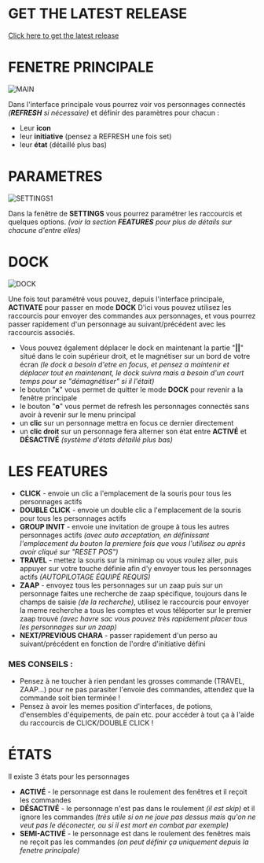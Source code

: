 # GET THE LATEST RELEASE

[Click here to get the latest release](https://github.com/TheGWOO/DofusMulti/releases/latest)

# FENETRE PRINCIPALE

![MAIN](https://github.com/user-attachments/assets/65f98cd6-c596-41d6-9920-1640c1261ca3)

Dans l'interface principale vous pourrez voir vos personnages connectés *(**REFRESH** si nécessaire)* et définir des paramètres pour chacun :

  - Leur **icon**
  - leur **initiative** (pensez a REFRESH une fois set)
  - leur **état** (détaillé plus bas)

# PARAMETRES

![SETTINGS1](https://github.com/user-attachments/assets/cadc72b5-b45c-4554-bc60-3b2f89c6276f)

Dans la fenêtre de **SETTINGS** vous pourrez paramétrer les raccourcis et quelques options. *(voir la section **FEATURES** pour plus de détails sur chacune d'entre elles)*

# DOCK

![DOCK](https://github.com/user-attachments/assets/714b2104-63bc-4cd4-ad5f-73e244522ddf)

Une fois tout paramétré vous pouvez, depuis l'interface principale, **ACTIVATE** pour passer en mode **DOCK**
D'ici vous pouvez utilisez les raccourcis pour envoyer des commandes aux personnages, et vous pourrez passer rapidement d'un personnage au suivant/précédent avec les raccourcis associés.

  - Vous pouvez également déplacer le dock en maintenant la partie "**||**" situé dans le coin supérieur droit, et le magnétiser sur un bord de votre écran *(le dock a besoin d'etre en focus, et pensez a maintenir et déplacer tout en maintenant, le dock suivra mais a besoin d'un court temps pour se "démagnétiser" si il l'était)*
  - le bouton "**x**" vous permet de quitter le mode **DOCK** pour revenir a la fenêtre principale
  - le bouton "**o**" vous permet de refresh les personnages connectés sans avoir à revenir sur le menu principal
  - un **clic** sur un personnage mettra en focus ce dernier directement
  - un **clic droit** sur un personnage fera alterner son état entre **ACTIVÉ** et **DÉSACTIVÉ** *(système d'états détaillé plus bas)*

# LES FEATURES

  - **CLICK** - envoie un clic a l'emplacement de la souris pour tous les personnages actifs
  - **DOUBLE CLICK** - envoie un double clic a l'emplacement de la souris pour tous les personnages actifs
  - **GROUP INVIT** - envoie une invitation de groupe à tous les autres personnages actifs *(avec auto acceptation, en définissant l'emplacement du bouton la premiere fois que vous l'utilisez ou après avoir cliqué sur "RESET POS")*
  - **TRAVEL** - mettez la souris sur la minimap ou vous voulez aller, puis appuyer sur votre touche définie afin d'y envoyer tous les personnages actifs *(AUTOPILOTAGE ÉQUIPÉ REQUIS)*
  - **ZAAP** - envoyez tous les personnages sur un zaap puis sur un personnage faites une recherche de zaap spécifique, toujours dans le champs de saisie *(de la recherche)*, utilisez le raccourcis pour envoyer la meme recherche a tous les comptes et vous téléporter sur le premier zaap trouvé *(avec havre sac vous pouvez très rapidement placer tous les personnages sur un zaap)*
  - **NEXT/PREVIOUS CHARA** - passer rapidement d'un perso au suivant/précédent en fonction de l'ordre d'initiative défini

### MES CONSEILS :
  - Pensez à ne toucher à rien pendant les grosses commande (TRAVEL, ZAAP...) pour ne pas parasiter l'envoie des commandes, attendez que la commande soit bien terminée !
  - Pensez à avoir les memes position d'interfaces, de potions, d'ensembles d'équipements, de pain etc. pour accéder à tout ça à l'aide du raccourcis de CLICK/DOUBLE CLICK !

# ÉTATS

Il existe 3 états pour les personnages

  - **ACTIVÉ** - le personnage est dans le roulement des fenêtres et il reçoit les commandes
  - **DÉSACTIVÉ**  - le personnage n'est pas dans le roulement *(il est skip)* et il ignore les commandes *(très utile si on ne joue pas dessus mais qu'on ne veut pas le déconecter, ou si il est mort en combat par exemple)*
  - **SEMI-ACTIVÉ** - le personnage est dans le roulement des fenêtres mais ne reçoit pas les commandes *(on peut définir ça uniquement depuis la fenetre principale)*
